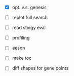 - [x] opt. v.s. genesis

- [ ] replot full search

- [ ] read stingy eval
- [ ] profiling

- [ ] aeson

- [ ] make toc

- [ ] diff shapes for gene points
